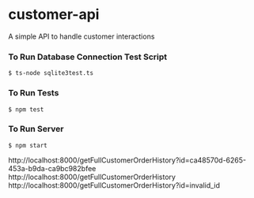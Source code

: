 # customer-api
A simple API to handle customer interactions

### To Run Database Connection Test Script
```
$ ts-node sqlite3test.ts
```

### To Run Tests
```
$ npm test
```

### To Run Server
```
$ npm start
```



http://localhost:8000/getFullCustomerOrderHistory?id=ca48570d-6265-453a-b9da-ca9bc982bfee
http://localhost:8000/getFullCustomerOrderHistory
http://localhost:8000/getFullCustomerOrderHistory?id=invalid_id
